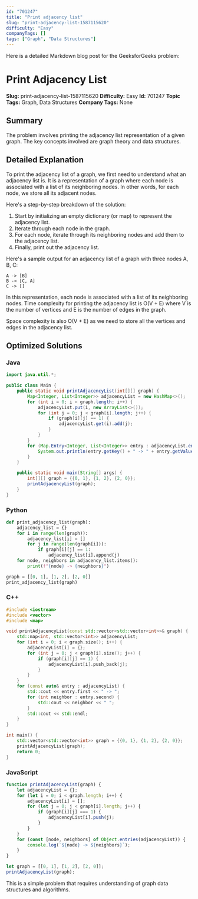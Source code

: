 ```yaml
---
id: "701247"
title: "Print adjacency list"
slug: "print-adjacency-list-1587115620"
difficulty: "Easy"
companyTags: []
tags: ["Graph", "Data Structures"]
---
```


Here is a detailed Markdown blog post for the GeeksforGeeks problem:

**Print Adjacency List**
=====================

**Slug:** print-adjacency-list-1587115620
**Difficulty:** Easy
**Id:** 701247
**Topic Tags:** Graph, Data Structures
**Company Tags:** None

## Summary
The problem involves printing the adjacency list representation of a given graph. The key concepts involved are graph theory and data structures.

## Detailed Explanation
To print the adjacency list of a graph, we first need to understand what an adjacency list is. It is a representation of a graph where each node is associated with a list of its neighboring nodes. In other words, for each node, we store all its adjacent nodes.

Here's a step-by-step breakdown of the solution:

1. Start by initializing an empty dictionary (or map) to represent the adjacency list.
2. Iterate through each node in the graph.
3. For each node, iterate through its neighboring nodes and add them to the adjacency list.
4. Finally, print out the adjacency list.

Here's a sample output for an adjacency list of a graph with three nodes A, B, C:

```
A -> [B]
B -> [C, A]
C -> []
```

In this representation, each node is associated with a list of its neighboring nodes. Time complexity for printing the adjacency list is O(V + E) where V is the number of vertices and E is the number of edges in the graph.

Space complexity is also O(V + E) as we need to store all the vertices and edges in the adjacency list.

## Optimized Solutions

### Java
```java
import java.util.*;

public class Main {
    public static void printAdjacencyList(int[][] graph) {
        Map<Integer, List<Integer>> adjacencyList = new HashMap<>();
        for (int i = 0; i < graph.length; i++) {
            adjacencyList.put(i, new ArrayList<>());
            for (int j = 0; j < graph[i].length; j++) {
                if (graph[i][j] == 1) {
                    adjacencyList.get(i).add(j);
                }
            }
        }
        for (Map.Entry<Integer, List<Integer>> entry : adjacencyList.entrySet()) {
            System.out.println(entry.getKey() + " -> " + entry.getValue());
        }
    }

    public static void main(String[] args) {
        int[][] graph = {{0, 1}, {1, 2}, {2, 0}};
        printAdjacencyList(graph);
    }
}
```

### Python
```python
def print_adjacency_list(graph):
    adjacency_list = {}
    for i in range(len(graph)):
        adjacency_list[i] = []
        for j in range(len(graph[i])):
            if graph[i][j] == 1:
                adjacency_list[i].append(j)
    for node, neighbors in adjacency_list.items():
        print(f"{node} -> {neighbors}")

graph = [[0, 1], [1, 2], [2, 0]]
print_adjacency_list(graph)
```

### C++
```cpp
#include <iostream>
#include <vector>
#include <map>

void printAdjacencyList(const std::vector<std::vector<int>>& graph) {
    std::map<int, std::vector<int>> adjacencyList;
    for (int i = 0; i < graph.size(); i++) {
        adjacencyList[i] = {};
        for (int j = 0; j < graph[i].size(); j++) {
            if (graph[i][j] == 1) {
                adjacencyList[i].push_back(j);
            }
        }
    }
    for (const auto& entry : adjacencyList) {
        std::cout << entry.first << " -> ";
        for (int neighbor : entry.second) {
            std::cout << neighbor << " ";
        }
        std::cout << std::endl;
    }
}

int main() {
    std::vector<std::vector<int>> graph = {{0, 1}, {1, 2}, {2, 0}};
    printAdjacencyList(graph);
    return 0;
}
```

### JavaScript
```javascript
function printAdjacencyList(graph) {
    let adjacencyList = {};
    for (let i = 0; i < graph.length; i++) {
        adjacencyList[i] = [];
        for (let j = 0; j < graph[i].length; j++) {
            if (graph[i][j] === 1) {
                adjacencyList[i].push(j);
            }
        }
    }
    for (const [node, neighbors] of Object.entries(adjacencyList)) {
        console.log(`${node} -> ${neighbors}`);
    }
}

let graph = [[0, 1], [1, 2], [2, 0]];
printAdjacencyList(graph);
```

This is a simple problem that requires understanding of graph data structures and algorithms.